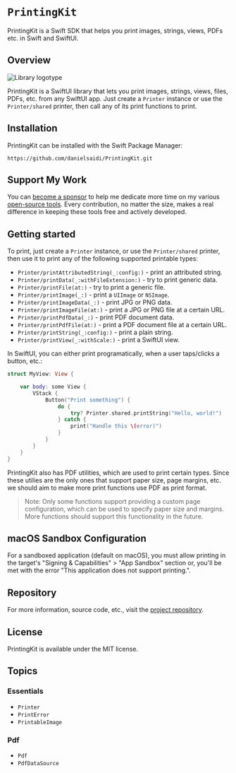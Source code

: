 # ``PrintingKit``

PrintingKit is a Swift SDK that helps you print images, strings, views, PDFs etc. in Swift and SwiftUI.


## Overview

![Library logotype](Logo.png)

PrintingKit is a SwiftUI library that lets you print images, strings, views, files, PDFs, etc. from any SwiftUI app. Just create a ``Printer`` instance or use the ``Printer/shared`` printer, then call any of its print functions to print.



## Installation

PrintingKit can be installed with the Swift Package Manager:

```
https://github.com/danielsaidi/PrintingKit.git
```


## Support My Work

You can [become a sponsor][Sponsors] to help me dedicate more time on my various [open-source tools][OpenSource]. Every contribution, no matter the size, makes a real difference in keeping these tools free and actively developed.



## Getting started

To print, just create a ``Printer`` instance, or use the ``Printer/shared`` printer, then use it to print any of the following supported printable types:

* ``Printer/printAttributedString(_:config:)`` - print an attributed string.
* ``Printer/printData(_:withFileExtension:)`` - try to print generic data.
* ``Printer/printFile(at:)`` - try to print a generic file.
* ``Printer/printImage(_:)`` - print a `UIImage` or `NSImage`.
* ``Printer/printImageData(_:)`` - print JPG or PNG data.
* ``Printer/printImageFile(at:)`` - print a JPG or PNG file at a certain URL.
* ``Printer/printPdfData(_:)`` - print PDF document data.
* ``Printer/printPdfFile(at:)`` - print a PDF document file at a certain URL.
* ``Printer/printString(_:config:)`` - print a plain string.
* ``Printer/printView(_:withScale:)`` - print a SwiftUI view.

In SwiftUI, you can either print programatically, when a user taps/clicks a button, etc.:

```swift
struct MyView: View {

    var body: some View {
        VStack {
            Button("Print something") {
                do {
                    try? Printer.shared.printString("Hello, world!") 
                } catch {
                    print("Handle this \(error)")
                }
            }
        }
    }
}
``` 

PrintingKit also has PDF utilities, which are used to print certain types. Since these utilies are the only ones that support paper size, page margins, etc. we should aim to make more print functions use PDF as print format.

> Note: Only some functions support providing a custom page configuration, which can be used to specify paper size and margins. More functions should support this functionality in the future.



## macOS Sandbox Configuration

For a sandboxed application (default on macOS), you must allow printing in the target's "Signing & Capabilities" > "App Sandbox" section or, you'll be met with the error "This application does not support printing.".



## Repository

For more information, source code, etc., visit the [project repository](https://github.com/danielsaidi/PrintingKit).



## License

PrintingKit is available under the MIT license.



## Topics

### Essentials

- ``Printer``
- ``PrintError``
- ``PrintableImage``

### Pdf

- ``Pdf``
- ``PdfDataSource``



[Email]: mailto:daniel.saidi@gmail.com
[Website]: https://danielsaidi.com
[GitHub]: https://github.com/danielsaidi
[OpenSource]: https://danielsaidi.com/opensource
[Sponsors]: https://github.com/sponsors/danielsaidi
